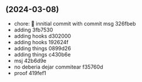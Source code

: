 ##  (2024-03-08)

* chore: :rocket: innitial commit with commit msg 326fbeb
* adding 3fb7530
* adding hooks d302000
* adding hooks 192624f
* adding things 0899d26
* adding things c430b6e
* msj 42b6d9e
* no deberia dejar commitear f35760d
* proof 419fef1




